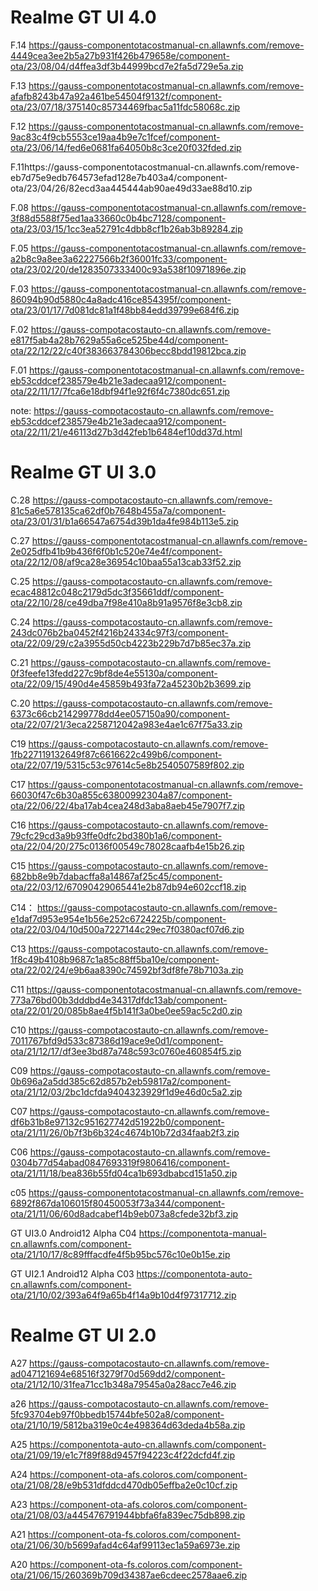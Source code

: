 # Realme GT UI 4.0
F.14
https://gauss-componentotacostmanual-cn.allawnfs.com/remove-4449cea3ee2b5a27b931f426b479658e/component-ota/23/08/04/d4ffea3df3b44999bcd7e2fa5d729e5a.zip

F.13
https://gauss-componentotacostmanual-cn.allawnfs.com/remove-afafb8243b47a92a461be54504f9132f/component-ota/23/07/18/375140c85734469fbac5a11fdc58068c.zip

F.12
https://gauss-componentotacostmanual-cn.allawnfs.com/remove-9ac83c4f9cb5553ce19aa4b9e7c1fcef/component-ota/23/06/14/fed6e0681fa64050b8c3ce20f032fded.zip

F.11https://gauss-componentotacostmanual-cn.allawnfs.com/remove-eb7d75e9edb764573efad128e7b403a4/component-ota/23/04/26/82ecd3aa445444ab90ae49d33ae88d10.zip


F.08
https://gauss-componentotacostmanual-cn.allawnfs.com/remove-3f88d5588f75ed1aa33660c0b4bc7128/component-ota/23/03/15/1cc3ea52791c4dbb8cf1b26ab3b89284.zip

F.05
https://gauss-componentotacostmanual-cn.allawnfs.com/remove-a2b8c9a8ee3a62227566b2f36001fc33/component-ota/23/02/20/de1283507333400c93a538f10971896e.zip

F.03
https://gauss-componentotacostmanual-cn.allawnfs.com/remove-86094b90d5880c4a8adc416ce854395f/component-ota/23/01/17/7d081dc81a1f48bb84edd39799e684f6.zip

F.02
https://gauss-compotacostauto-cn.allawnfs.com/remove-e817f5ab4a28b7629a55a6ce525be44d/component-ota/22/12/22/c40f383663784306becc8bdd19812bca.zip

F.01
https://gauss-componentotacostmanual-cn.allawnfs.com/remove-eb53cddcef238579e4b21e3adecaa912/component-ota/22/11/17/7fca6e18dbf94f1e92f6f4c7380dc651.zip

note: https://gauss-compotacostauto-cn.allawnfs.com/remove-eb53cddcef238579e4b21e3adecaa912/component-ota/22/11/21/e46113d27b3d42feb1b6484ef10dd37d.html

# Realme GT UI 3.0
C.28
https://gauss-compotacostauto-cn.allawnfs.com/remove-81c5a6e578135ca62df0b7648b455a7a/component-ota/23/01/31/b1a66547a6754d39b1da4fe984b113e5.zip

C.27
https://gauss-componentotacostmanual-cn.allawnfs.com/remove-2e025dfb41b9b436f6f0b1c520e74e4f/component-ota/22/12/08/af9ca28e36954c10baa55a13cab33f52.zip

C.25
https://gauss-compotacostauto-cn.allawnfs.com/remove-ecac48812c048c2179d5dc3f35661ddf/component-ota/22/10/28/ce49dba7f98e410a8b91a9576f8e3cb8.zip

C.24
https://gauss-compotacostauto-cn.allawnfs.com/remove-243dc076b2ba0452f4216b24334c97f3/component-ota/22/09/29/c2a3955d50cb4223b229b7d7b85ec37a.zip

C.21
https://gauss-compotacostauto-cn.allawnfs.com/remove-0f3feefe13fedd227c9bf8de4e55130a/component-ota/22/09/15/490d4e45859b493fa72a45230b2b3699.zip

C.20
https://gauss-compotacostauto-cn.allawnfs.com/remove-6373c66cb214299778dd4ee057150a90/component-ota/22/07/21/3eca2258712042a983e4ae1c67f75a33.zip

C19
https://gauss-compotacostauto-cn.allawnfs.com/remove-1fb227119132649f87c6616622c499b6/component-ota/22/07/19/5315c53c97614c5e8b2540507589f802.zip

C17
https://gauss-componentotacostmanual-cn.allawnfs.com/remove-66030f47c6b30a855c63800992304a87/component-ota/22/06/22/4ba17ab4cea248d3aba8aeb45e7907f7.zip

C16
https://gauss-compotacostauto-cn.allawnfs.com/remove-79cfc29cd3a9b93ffe0dfc2bd380b1a6/component-ota/22/04/20/275c0136f00549c78028caafb4e15b26.zip

C15
https://gauss-compotacostauto-cn.allawnfs.com/remove-682bb8e9b7dabacffa8a14867af25c45/component-ota/22/03/12/67090429065441e2b87db94e602ccf18.zip

C14：
https://gauss-compotacostauto-cn.allawnfs.com/remove-e1daf7d953e954e1b56e252c6724225b/component-ota/22/03/04/10d500a7227144c29ec7f0380acf07d6.zip

C13 
https://gauss-compotacostauto-cn.allawnfs.com/remove-1f8c49b4108b9687c1a85c88ff5ba10e/component-ota/22/02/24/e9b6aa8390c74592bf3df8fe78b7103a.zip

C11
https://gauss-componentotacostmanual-cn.allawnfs.com/remove-773a76bd00b3dddbd4e34317dfdc13ab/component-ota/22/01/20/085b8ae4f5b141f3a0be0ee59ac5c2d0.zip

C10
https://gauss-compotacostauto-cn.allawnfs.com/remove-7011767bfd9d533c87386d19ace9e0d1/component-ota/21/12/17/df3ee3bd87a748c593c0760e460854f5.zip

C09
https://gauss-compotacostauto-cn.allawnfs.com/remove-0b696a2a5dd385c62d857b2eb59817a2/component-ota/21/12/03/2bc1dcfda9404323929f1d9e46d0c5a2.zip

C07
https://gauss-compotacostauto-cn.allawnfs.com/remove-df6b31b8e97132c951627742d51922b0/component-ota/21/11/26/0b7f3b6b324c4674b10b72d34faab2f3.zip

C06
https://gauss-compotacostauto-cn.allawnfs.com/remove-0304b77d54abad0847693319f9806416/component-ota/21/11/18/bea836b55fd04ca1b693dbabcd151a50.zip

c05
https://gauss-componentotacostmanual-cn.allawnfs.com/remove-6892f867da106015f80450053f73a344/component-ota/21/11/06/60d8adcabef14b9eb073a8cfede32bf3.zip

GT UI3.0 Android12 Alpha C04
https://componentota-manual-cn.allawnfs.com/component-ota/21/10/17/8c89fffacdfe4f5b95bc576c10e0b15e.zip

GT UI2.1 Android12 Alpha C03
https://componentota-auto-cn.allawnfs.com/component-ota/21/10/02/393a64f9a65b4f14a9b10d4f97317712.zip

# Realme GT UI 2.0

A27
https://gauss-compotacostauto-cn.allawnfs.com/remove-ad047121694e68516f3279f70d569dd2/component-ota/21/12/10/31fea71cc1b348a79545a0a28acc7e46.zip

a26
https://gauss-compotacostauto-cn.allawnfs.com/remove-5fc93704eb97f0bbedb15744bfe502a8/component-ota/21/10/19/5812ba319e0c4e498364d63deda4b58a.zip

A25
https://componentota-auto-cn.allawnfs.com/component-ota/21/09/19/e1c7f89f88d9457f94223c4f22dcfd4f.zip

A24
https://component-ota-afs.coloros.com/component-ota/21/08/28/e9b531dfddcd470db05effba2e0c10cf.zip

A23
https://component-ota-afs.coloros.com/component-ota/21/08/03/a445476791944bbfa6fa839ec75db898.zip

A21
https://component-ota-fs.coloros.com/component-ota/21/06/30/b5699afad4c64af99113ec1a59a6973e.zip

A20
https://component-ota-fs.coloros.com/component-ota/21/06/15/260369b709d34387ae6cdeec2578aae6.zip
